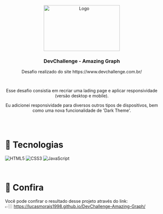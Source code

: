 <br />
<p align="center">
  <a href="http://www.freepik.com">
    <img src="https://trello-attachments.s3.amazonaws.com/590fa896d2d25e50583de620/874x512/2bc76fc9373587c9d5ca571d19530719/4435_1.png" alt="Logo" width="250" height="150">
  </a>

  <h3 align="center">DevChallenge - Amazing Graph</h3>
  <p align="center">Desafio realizado do site https://www.devchallenge.com.br/</p>
  <br/>
  <p align="center">Esse desafio consistia em recriar uma lading page e aplicar responsividade (versão desktop e mobile).</p>
  <p align="center">Eu adicionei responsividade para diversos outros tipos de dispositivos, bem como uma nova funcionalidade de 'Dark Theme'.</p>
</p>

<br/>
<br/>

# 🚀 Tecnologias
![HTML5](https://img.shields.io/badge/html5-%23E34F26.svg?style=for-the-badge&logo=html5&logoColor=white)
![CSS3](https://img.shields.io/badge/css3-%231572B6.svg?style=for-the-badge&logo=css3&logoColor=white)
![JavaScript](https://img.shields.io/badge/javascript-%23323330.svg?style=for-the-badge&logo=javascript&logoColor=%23F7DF1E)

<br/>

# 🔎 Confira
Você pode confirar o resultado desse projeto através do link: <br/>
👉🏼 https://lucasmorais1998.github.io/DevChallenge-Amazing-Graph/
